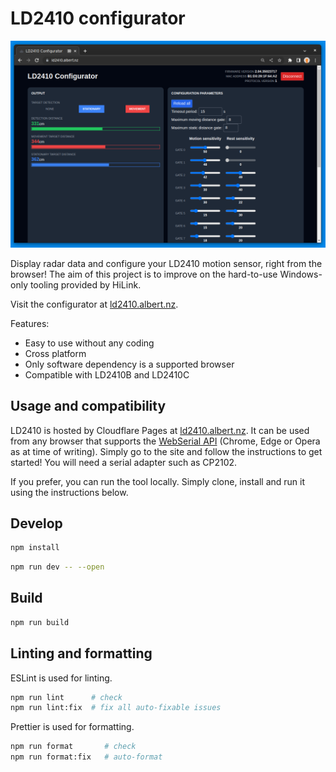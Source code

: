 # LD2410 configurator

![Screenshot showing LD2410 configurator in browser window](./screenshot.png)

Display radar data and configure your LD2410 motion sensor, right from the browser! The aim of this project is to improve on the hard-to-use Windows-only tooling provided by HiLink.

Visit the configurator at [ld2410.albert.nz](https://ld2410.albert.nz).

Features:

- Easy to use without any coding
- Cross platform
- Only software dependency is a supported browser
- Compatible with LD2410B and LD2410C

## Usage and compatibility

LD2410 is hosted by Cloudflare Pages at [ld2410.albert.nz](https://ld2410.albert.nz). It can be used from any browser that supports the [WebSerial API](https://developer.mozilla.org/en-US/docs/Web/API/Web_Serial_API) (Chrome, Edge or Opera as at time of writing). Simply go to the site and follow the instructions to get started! You will need a serial adapter such as CP2102.

If you prefer, you can run the tool locally. Simply clone, install and run it using the instructions below.

## Develop

```bash
npm install
```

```bash
npm run dev -- --open
```

## Build

```bash
npm run build
```

## Linting and formatting

ESLint is used for linting. 

```bash
npm run lint      # check
npm run lint:fix  # fix all auto-fixable issues
```

Prettier is used for formatting.

```bash
npm run format       # check
npm run format:fix   # auto-format
```
